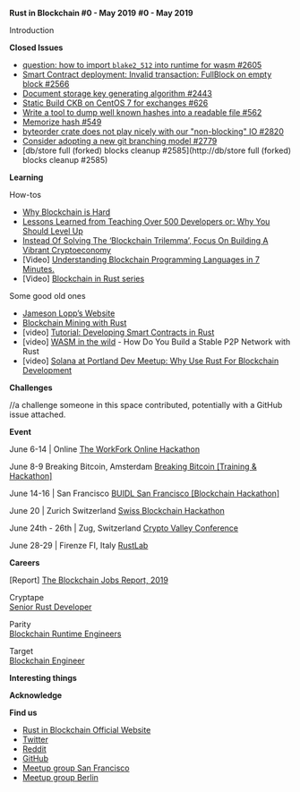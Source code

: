 **Rust in Blockchain #0 - May 2019**
**#0 - May 2019**

Introduction


**Closed Issues** 
- [question: how to import `blake2_512` into runtime for wasm #2605](https://github.com/paritytech/substrate/issues/2605)
- [Smart Contract deployment: Invalid transaction: FullBlock on empty block #2566](https://github.com/paritytech/substrate/issues/2566)
- [Document storage key generating algorithm #2443](https://github.com/paritytech/substrate/issues/2443)
- [Static Build CKB on CentOS 7 for exchanges #626](https://github.com/nervosnetwork/ckb/issues/626)
- [Write a tool to dump well known hashes into a readable file #562](https://github.com/nervosnetwork/ckb/issues/562)
- [Memorize hash #549](https://github.com/nervosnetwork/ckb/issues/549)
- [byteorder crate does not play nicely with our "non-blocking" IO #2820](https://github.com/mimblewimble/grin/issues/2820)
- [Consider adopting a new git branching model #2779](https://github.com/mimblewimble/grin/issues/2779)
- [db/store full (forked) blocks cleanup #2585](http://db/store full (forked) blocks cleanup #2585)



**Learning**

How-tos  

- [Why Blockchain is Hard](https://medium.com/@jimmysong/why-blockchain-is-hard-60416ea4c5c)
- [Lessons Learned from Teaching Over 500 Developers or: Why You Should Level Up](https://medium.com/@jimmysong/lessons-learned-from-teaching-over-500-developers-or-why-you-should-level-up-ad0e48bce067)
- [Instead Of Solving The ‘Blockchain Trilemma’, Focus On Building A Vibrant Cryptoeconomy](https://medium.com/@kevinmobrien1/instead-of-solving-the-blockchain-trilemma-focus-on-building-a-vibrant-cryptoeconomy-7064acb41a26)
- [Video] [Understanding Blockchain Programming Languages in 7 Minutes.](https://www.youtube.com/watch?v=HAOeR9Xh--A)
- [Video] [Blockchain in Rust series](https://www.youtube.com/watch?v=vJdT05zl6jk&list=PL1rXPCvogp_SsWBI_JpXFypBDhbgXVrSE)

Some good old ones
- [Jameson Lopp’s Website](https://www.lopp.net/articles.html)
- [Blockchain Mining with Rust](https://www.innoq.com/en/blog/blockchain-mining-with-rust/) 
- [video] [Tutorial: Developing Smart Contracts in Rust ](https://www.youtube.com/watch?v=KqowajMbl7U)
- [video] [WASM in the wild](https://media.ccc.de/v/rustcologne.2018.11.wasm-in-the-wild) - How Do You Build a Stable P2P Network with Rust 
- [video] [Solana at Portland Dev Meetup: Why Use Rust For Blockchain Development](https://www.youtube.com/watch?v=mPbK3qkobvw)

**Challenges**

//a challenge someone in this space contributed, potentially with a GitHub issue attached.


**Event**

June 6-14 | Online
[The WorkFork Online Hackathon](https://workfork.io/hackathon_dutchblockchainweek)

June 8-9 Breaking Bitcoin, Amsterdam
[Breaking Bitcoin [Training & Hackathon]](https://breaking-bitcoin.com/)

June 14-16 | San Francisco
[BUIDL San Francisco [Blockchain Hackathon]](https://www.eventbrite.com/e/buidl-san-francisco-blockchain-hackathon-tickets-56603971001)

June 20 | Zurich Switzerland
[Swiss Blockchain Hackathon](https://hackathon.trustsquare.ch)

June 24th - 26th | Zug, Switzerland
[Crypto Valley Conference](https://www.cryptovalleyconference.com/ )

June 28-29 | Firenze FI, Italy
[RustLab](https://www.rustlab.it)

**Careers**

[Report]
[The Blockchain Jobs Report, 2019](https://media.consensys.net/the-blockchain-jobs-report-2019-b2b911426c34)

Cryptape 	
[Senior Rust Developer](https://twitter.com/workfork_hq/status/1133424215087042560?s=12)

Parity 		
[Blockchain Runtime Engineers](https://www.parity.io/jobs/#berlin-blockchain-runtime-engineer)

Target		
[Blockchain Engineer](https://twitter.com/adeebahmed26/status/1133843502465462274)

**Interesting things**



**Acknowledge**



**Find us**

* [Rust in Blockchain Official Website](https://rustinblockchain.org/)
* [Twitter](https://twitter.com/rust_blockchain)
* [Reddit](https://www.reddit.com/r/RustInBlockchain/)
* [GitHub](https://github.com/rust-in-blockchain/Rust-in-Blockchain)
* [Meetup group San Francisco](https://www.meetup.com/Rust-in-Blockchain-San-Francisco/)
* [Meetup group Berlin](https://www.meetup.com/Rust-in-Blockchain-Berlin/)
